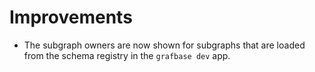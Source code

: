 # Improvements

- The subgraph owners are now shown for subgraphs that are loaded from the schema registry in the `grafbase dev` app.
